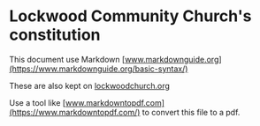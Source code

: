 # Lockwood Community Church's constitution

This document use Markdown [www.markdownguide.org](https://www.markdownguide.org/basic-syntax/)

These are also kept on [lockwoodchurch.org](https://lockwoodchurch.org)

Use a tool like [www.markdowntopdf.com](https://www.markdowntopdf.com/) to convert this file to a pdf.
